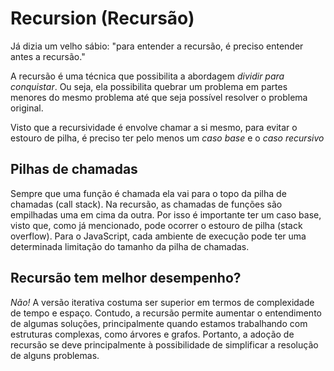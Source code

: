 # Recursion (Recursão)

Já dizia um velho sábio: "para entender a recursão, é preciso entender antes a recursão."

A recursão é uma técnica que possibilita a abordagem *dividir para conquistar*. Ou seja, ela possibilita quebrar um problema em partes menores do mesmo problema até que seja possível resolver o problema original.

Visto que a recursividade é envolve chamar a si mesmo, para evitar o estouro de pilha, é preciso ter pelo menos um *caso base* e o *caso recursivo*

## Pilhas de chamadas

Sempre que uma função é chamada ela vai para o topo da pilha de chamadas (call stack). Na recursão, as chamadas de funções são empilhadas uma em cima da outra. Por isso é importante ter um caso base, visto que, como já mencionado, pode ocorrer o estouro de pilha (stack overflow). Para o JavaScript, cada ambiente de execução pode ter uma determinada limitação do tamanho da pilha de chamadas.

## Recursão tem melhor desempenho?

*Não!* A versão iterativa costuma ser superior em termos de complexidade de tempo e espaço. Contudo, a recursão permite aumentar o entendimento de algumas soluções, principalmente quando estamos trabalhando com estruturas complexas, como árvores e grafos. Portanto, a adoção de recursão se deve principalmente à possibilidade de simplificar a resolução de alguns problemas.  